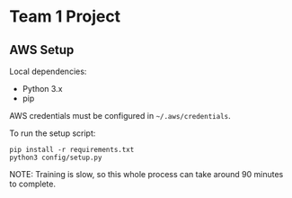 # Team 1 Project

## AWS Setup

Local dependencies:
* Python 3.x
* pip

AWS credentials must be configured in `~/.aws/credentials`.

To run the setup script:
```
pip install -r requirements.txt
python3 config/setup.py
```

NOTE: Training is slow, so this whole process can take around 90 minutes to complete.
